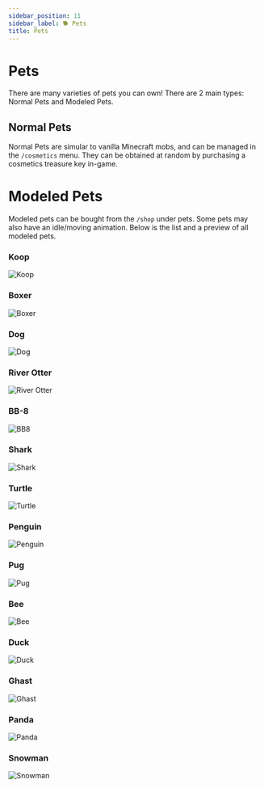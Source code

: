 ```yaml
---
sidebar_position: 11
sidebar_label: 🐕 Pets
title: Pets
---
```


# Pets
There are many varieties of pets you can own! There are 2 main types: Normal Pets and Modeled Pets.

## Normal Pets
Normal Pets are simular to vanilla Minecraft mobs, and can be managed in the `/cosmetics` menu. They can be obtained at random by purchasing a cosmetics treasure key in-game.

# Modeled Pets
Modeled pets can be bought from the `/shop` under pets. Some pets may also have an idle/moving animation. Below is the list and a preview of all modeled pets.

### Koop
![Koop](./img/pets/koop.png)

### Boxer
![Boxer](./img/pets/boxer.png)

### Dog
![Dog](./img/pets/dog.png)

### River Otter
![River Otter](./img/pets/riverotter.png)

### BB-8
![BB8](./img/pets/bb8.png)

### Shark
![Shark](./img/pets/shark.png)

### Turtle
![Turtle](./img/pets/turtle.png)

### Penguin
![Penguin](./img/pets/penguin.png)

### Pug
![Pug](./img/pets/pug.png)

### Bee
![Bee](./img/pets/bee.png)

### Duck
![Duck](./img/pets/duck.png)

### Ghast
![Ghast](./img/pets/ghast.png)

### Panda
![Panda](./img/pets/panda.png)

### Snowman
![Snowman](./img/pets/snowman.png)